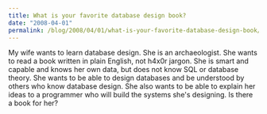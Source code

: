 ```yaml
---
title: What is your favorite database design book?
date: "2008-04-01"
permalink: /blog/2008/04/01/what-is-your-favorite-database-design-book/
---
```

My wife wants to learn database design. She is an archaeologist. She wants to read a book written in plain English, not h4x0r jargon. She is smart and capable and knows her own data, but does not know SQL or database theory. She wants to be able to design databases and be understood by others who know database design. She also wants to be able to explain her ideas to a programmer who will build the systems she's designing. Is there a book for her?
